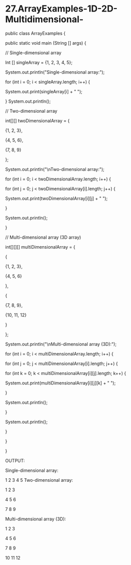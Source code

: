 # 27.ArrayExamples-1D-2D-Multidimensional-
public class ArrayExamples {

public static void main (String [] args) {

// Single-dimensional array

Int [] singleArray = {1, 2, 3, 4, 5};

System.out.println("Single-dimensional array:");

for (int i = 0; i < singleArray.length; i++) {

System.out.print(singleArray[i] + " ");

}
System.out.println();

// Two-dimensional array

int[][] twoDimensionalArray = {

{1, 2, 3},

{4, 5, 6},

{7, 8, 9}

};

System.out.println("\nTwo-dimensional array:");

for (int i = 0; i < twoDimensionalArray.length; i++) {

for (int j = 0; j < twoDimensionalArray[i].length; j++) {

System.out.print(twoDimensionalArray[i][j] + " ");

}

System.out.println();

}

// Multi-dimensional array (3D array)

int[][][] multiDimensionalArray = {

{

{1, 2, 3},

{4, 5, 6}

},

{

{7, 8, 9},

{10, 11, 12}

}

};

System.out.println("\nMulti-dimensional array (3D):");

for (int i = 0; i < multiDimensionalArray.length; i++) {

for (int j = 0; j < multiDimensionalArray[i].length; j++) {

for (int k = 0; k < multiDimensionalArray[i][j].length; k++) {

System.out.print(multiDimensionalArray[i][j][k] + " ");

}

System.out.println();

}

System.out.println();

}

}

}

OUTPUT:

Single-dimensional array:

1 2 3 4 5
Two-dimensional array:

1 2 3

4 5 6

7 8 9

Multi-dimensional array (3D):

1 2 3

4 5 6

7 8 9

10 11 12
